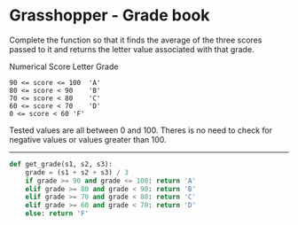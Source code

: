 # Grasshopper - Grade book

Complete the function so that it finds the average of the three scores passed to it and returns the letter value associated with that grade.

Numerical Score	Letter Grade
```
90 <= score <= 100	'A'
80 <= score < 90	'B'
70 <= score < 80	'C'
60 <= score < 70	'D'
0 <= score < 60	'F'
```
Tested values are all between 0 and 100. Theres is no need to check for negative values or values greater than 100.

---

```py
def get_grade(s1, s2, s3):
    grade = (s1 + s2 + s3) / 3
    if grade >= 90 and grade <= 100: return 'A'
    elif grade >= 80 and grade < 90: return 'B'
    elif grade >= 70 and grade < 80: return 'C'
    elif grade >= 60 and grade < 70: return 'D'
    else: return 'F'
```
